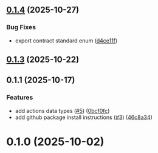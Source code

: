 

## [0.1.4](https://github.com/lemonatio/mini-app-sdk/compare/v0.1.3...v0.1.4) (2025-10-27)


### Bug Fixes

* export contract standard enum ([d4ce11f](https://github.com/lemonatio/mini-app-sdk/commit/d4ce11f85d981e9c684824389f9a18f4279aad4e))

## [0.1.3](https://github.com/lemonatio/mini-app-sdk/compare/v0.1.1...v0.1.3) (2025-10-22)

## 0.1.1 (2025-10-17)


### Features

* add actions data types ([#5](https://github.com/lemonatio/mini-app-sdk/issues/5)) ([0bcf0fc](https://github.com/lemonatio/mini-app-sdk/commit/0bcf0fc9a20be6b2238e52ea57913dd04499dfc1))
* add github package install instructions ([#3](https://github.com/lemonatio/mini-app-sdk/issues/3)) ([46c8a34](https://github.com/lemonatio/mini-app-sdk/commit/46c8a349e3565aa6e3c97011babdbf66c2e4bf8b))

# 0.1.0 (2025-10-02)
